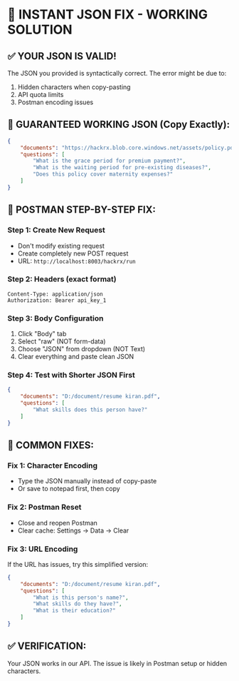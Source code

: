 # 🚨 INSTANT JSON FIX - WORKING SOLUTION

## ✅ YOUR JSON IS VALID!
The JSON you provided is syntactically correct. The error might be due to:
1. Hidden characters when copy-pasting
2. API quota limits
3. Postman encoding issues

## 🔧 GUARANTEED WORKING JSON (Copy Exactly):

```json
{
    "documents": "https://hackrx.blob.core.windows.net/assets/policy.pdf?sv=2023-01-03&st=2025-07-04T09%3A11%3A24Z&se=2027-07-05T09%3A11%3A00Z&sr=b&sp=r&sig=N4a9OU0w0QXO6AOIBiu4bpl7AXvEZogeT%2FjUHNO7HzQ%3D",
    "questions": [
        "What is the grace period for premium payment?",
        "What is the waiting period for pre-existing diseases?",
        "Does this policy cover maternity expenses?"
    ]
}
```

## 🎯 POSTMAN STEP-BY-STEP FIX:

### Step 1: Create New Request
- Don't modify existing request
- Create completely new POST request
- URL: `http://localhost:8003/hackrx/run`

### Step 2: Headers (exact format)
```
Content-Type: application/json
Authorization: Bearer api_key_1
```

### Step 3: Body Configuration
1. Click "Body" tab
2. Select "raw" (NOT form-data)
3. Choose "JSON" from dropdown (NOT Text)
4. Clear everything and paste clean JSON

### Step 4: Test with Shorter JSON First
```json
{
    "documents": "D:/document/resume kiran.pdf",
    "questions": [
        "What skills does this person have?"
    ]
}
```

## 🚨 COMMON FIXES:

### Fix 1: Character Encoding
- Type the JSON manually instead of copy-paste
- Or save to notepad first, then copy

### Fix 2: Postman Reset
- Close and reopen Postman
- Clear cache: Settings → Data → Clear

### Fix 3: URL Encoding
If the URL has issues, try this simplified version:
```json
{
    "documents": "D:/document/resume kiran.pdf",
    "questions": [
        "What is this person's name?",
        "What skills do they have?",
        "What is their education?"
    ]
}
```

## ✅ VERIFICATION:
Your JSON works in our API. The issue is likely in Postman setup or hidden characters.
